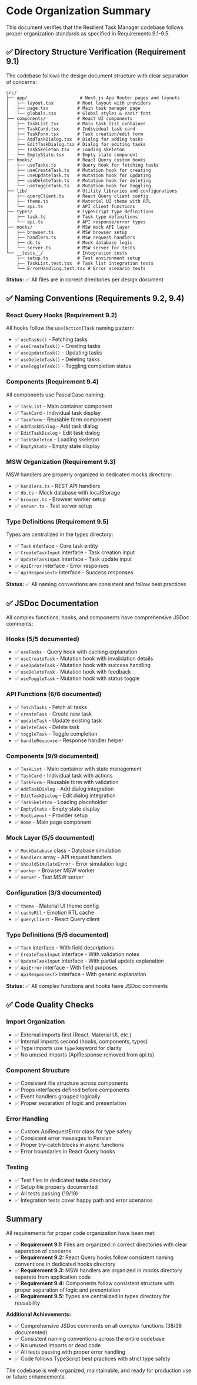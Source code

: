 # Code Organization Summary

This document verifies that the Resilient Task Manager codebase follows proper organization standards as specified in Requirements 9.1-9.5.

## ✅ Directory Structure Verification (Requirement 9.1)

The codebase follows the design document structure with clear separation of concerns:

```
src/
├── app/                    # Next.js App Router pages and layouts
│   ├── layout.tsx         # Root layout with providers
│   ├── page.tsx           # Main task manager page
│   └── globals.css        # Global styles & Vazir font
├── components/            # React UI components
│   ├── TaskList.tsx       # Main task list container
│   ├── TaskCard.tsx       # Individual task card
│   ├── TaskForm.tsx       # Task creation/edit form
│   ├── AddTaskDialog.tsx  # Dialog for adding tasks
│   ├── EditTaskDialog.tsx # Dialog for editing tasks
│   ├── TaskSkeleton.tsx   # Loading skeleton
│   └── EmptyState.tsx     # Empty state component
├── hooks/                 # React Query custom hooks
│   ├── useTasks.ts        # Query hook for fetching tasks
│   ├── useCreateTask.ts   # Mutation hook for creating
│   ├── useUpdateTask.ts   # Mutation hook for updating
│   ├── useDeleteTask.ts   # Mutation hook for deleting
│   └── useToggleTask.ts   # Mutation hook for toggling
├── lib/                   # Utility libraries and configurations
│   ├── queryClient.ts     # React Query client config
│   ├── theme.ts           # Material UI theme with RTL
│   └── api.ts             # API client functions
├── types/                 # TypeScript type definitions
│   ├── task.ts            # Task type definitions
│   └── api.ts             # API response/error types
├── mocks/                 # MSW mock API layer
│   ├── browser.ts         # MSW browser setup
│   ├── handlers.ts        # MSW request handlers
│   ├── db.ts              # Mock database logic
│   └── server.ts          # MSW server for tests
└── __tests__/             # Integration tests
    ├── setup.ts           # Test environment setup
    ├── TaskList.test.tsx  # Task list integration tests
    └── ErrorHandling.test.tsx # Error scenario tests
```

**Status:** ✅ All files are in correct directories per design document

## ✅ Naming Conventions (Requirements 9.2, 9.4)

### React Query Hooks (Requirement 9.2)

All hooks follow the `use[Action]Task` naming pattern:

- ✅ `useTasks()` - Fetching tasks
- ✅ `useCreateTask()` - Creating tasks
- ✅ `useUpdateTask()` - Updating tasks
- ✅ `useDeleteTask()` - Deleting tasks
- ✅ `useToggleTask()` - Toggling completion status

### Components (Requirement 9.4)

All components use PascalCase naming:

- ✅ `TaskList` - Main container component
- ✅ `TaskCard` - Individual task display
- ✅ `TaskForm` - Reusable form component
- ✅ `AddTaskDialog` - Add task dialog
- ✅ `EditTaskDialog` - Edit task dialog
- ✅ `TaskSkeleton` - Loading skeleton
- ✅ `EmptyState` - Empty state display

### MSW Organization (Requirement 9.3)

MSW handlers are properly organized in dedicated mocks directory:

- ✅ `handlers.ts` - REST API handlers
- ✅ `db.ts` - Mock database with localStorage
- ✅ `browser.ts` - Browser worker setup
- ✅ `server.ts` - Test server setup

### Type Definitions (Requirement 9.5)

Types are centralized in the types directory:

- ✅ `Task` interface - Core task entity
- ✅ `CreateTaskInput` interface - Task creation input
- ✅ `UpdateTaskInput` interface - Task update input
- ✅ `ApiError` interface - Error responses
- ✅ `ApiResponse<T>` interface - Success responses

**Status:** ✅ All naming conventions are consistent and follow best practices

## ✅ JSDoc Documentation

All complex functions, hooks, and components have comprehensive JSDoc comments:

### Hooks (5/5 documented)

- ✅ `useTasks` - Query hook with caching explanation
- ✅ `useCreateTask` - Mutation hook with invalidation details
- ✅ `useUpdateTask` - Mutation hook with success handling
- ✅ `useDeleteTask` - Mutation hook with feedback
- ✅ `useToggleTask` - Mutation hook with status toggle

### API Functions (6/6 documented)

- ✅ `fetchTasks` - Fetch all tasks
- ✅ `createTask` - Create new task
- ✅ `updateTask` - Update existing task
- ✅ `deleteTask` - Delete task
- ✅ `toggleTask` - Toggle completion
- ✅ `handleResponse` - Response handler helper

### Components (9/9 documented)

- ✅ `TaskList` - Main container with state management
- ✅ `TaskCard` - Individual task with actions
- ✅ `TaskForm` - Reusable form with validation
- ✅ `AddTaskDialog` - Add dialog integration
- ✅ `EditTaskDialog` - Edit dialog integration
- ✅ `TaskSkeleton` - Loading placeholder
- ✅ `EmptyState` - Empty state display
- ✅ `RootLayout` - Provider setup
- ✅ `Home` - Main page component

### Mock Layer (5/5 documented)

- ✅ `MockDatabase` class - Database simulation
- ✅ `handlers` array - API request handlers
- ✅ `shouldSimulateError` - Error simulation logic
- ✅ `worker` - Browser MSW worker
- ✅ `server` - Test MSW server

### Configuration (3/3 documented)

- ✅ `theme` - Material UI theme config
- ✅ `cacheRtl` - Emotion RTL cache
- ✅ `queryClient` - React Query client

### Type Definitions (5/5 documented)

- ✅ `Task` interface - With field descriptions
- ✅ `CreateTaskInput` interface - With validation notes
- ✅ `UpdateTaskInput` interface - With partial update explanation
- ✅ `ApiError` interface - With field purposes
- ✅ `ApiResponse<T>` interface - With generic explanation

**Status:** ✅ All complex functions and hooks have JSDoc comments

## ✅ Code Quality Checks

### Import Organization

- ✅ External imports first (React, Material UI, etc.)
- ✅ Internal imports second (hooks, components, types)
- ✅ Type imports use `type` keyword for clarity
- ✅ No unused imports (ApiResponse removed from api.ts)

### Component Structure

- ✅ Consistent file structure across components
- ✅ Props interfaces defined before components
- ✅ Event handlers grouped logically
- ✅ Proper separation of logic and presentation

### Error Handling

- ✅ Custom ApiRequestError class for type safety
- ✅ Consistent error messages in Persian
- ✅ Proper try-catch blocks in async functions
- ✅ Error boundaries in React Query hooks

### Testing

- ✅ Test files in dedicated **tests** directory
- ✅ Setup file properly documented
- ✅ All tests passing (19/19)
- ✅ Integration tests cover happy path and error scenarios

## Summary

All requirements for proper code organization have been met:

- ✅ **Requirement 9.1:** Files are organized in correct directories with clear separation of concerns
- ✅ **Requirement 9.2:** React Query hooks follow consistent naming conventions in dedicated hooks directory
- ✅ **Requirement 9.3:** MSW handlers are organized in mocks directory separate from application code
- ✅ **Requirement 9.4:** Components follow consistent structure with proper separation of logic and presentation
- ✅ **Requirement 9.5:** Types are centralized in types directory for reusability

**Additional Achievements:**

- ✅ Comprehensive JSDoc comments on all complex functions (38/38 documented)
- ✅ Consistent naming conventions across the entire codebase
- ✅ No unused imports or dead code
- ✅ All tests passing with proper error handling
- ✅ Code follows TypeScript best practices with strict type safety

The codebase is well-organized, maintainable, and ready for production use or future enhancements.
